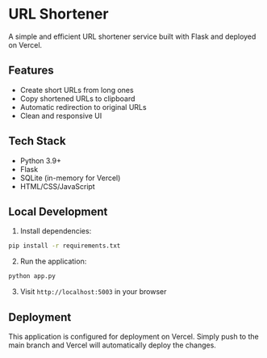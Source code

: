# URL Shortener

A simple and efficient URL shortener service built with Flask and deployed on Vercel.

## Features

- Create short URLs from long ones
- Copy shortened URLs to clipboard
- Automatic redirection to original URLs
- Clean and responsive UI

## Tech Stack

- Python 3.9+
- Flask
- SQLite (in-memory for Vercel)
- HTML/CSS/JavaScript

## Local Development

1. Install dependencies:
```bash
pip install -r requirements.txt
```

2. Run the application:
```bash
python app.py
```

3. Visit `http://localhost:5003` in your browser

## Deployment

This application is configured for deployment on Vercel. Simply push to the main branch and Vercel will automatically deploy the changes.
